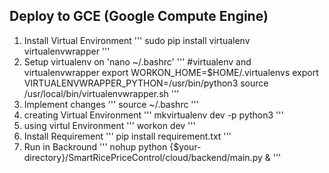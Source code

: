 ## Deploy to GCE (Google Compute Engine)
1. Install Virtual Environment
'''
sudo pip install virtualenv virtualenvwrapper
'''
2. Setup virtualenv on 'nano ~/.bashrc'
'''
#virtualenv and virtualenvwrapper
export WORKON_HOME=$HOME/.virtualenvs
export VIRTUALENVWRAPPER_PYTHON=/usr/bin/python3
source /usr/local/bin/virtualenvwrapper.sh
'''
3. Implement changes
'''
source ~/.bashrc
'''
4. creating Virtual Environment
'''
mkvirtualenv dev -p python3
'''
5. using virtul Environment
'''
workon dev
'''
6. Install Requirement
'''
pip install requirement.txt
'''
7. Run in Backround
'''
nohup python {$your-directory}/SmartRicePriceControl/cloud/backend/main.py &
'''